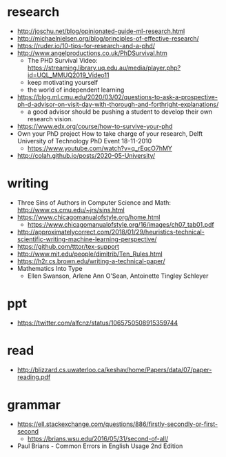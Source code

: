 # research
* http://joschu.net/blog/opinionated-guide-ml-research.html
* http://michaelnielsen.org/blog/principles-of-effective-research/
* https://ruder.io/10-tips-for-research-and-a-phd/
* http://www.angelproductions.co.uk/PhDSurvival.htm
  * The PHD Survival Video: https://streaming.library.uq.edu.au/media/player.php?id=UQL_MMUQ2019_Video11
  * keep motivating yourself
  * the world of independent learning
* https://blog.ml.cmu.edu/2020/03/02/questions-to-ask-a-prospective-ph-d-advisor-on-visit-day-with-thorough-and-forthright-explanations/
  * a good advisor should be pushing a student to develop their own research vision.
* https://www.edx.org/course/how-to-survive-your-phd
* Own your PhD project How to take charge of your research, Delft University of Technology PhD Event 18-11-2010
  * https://www.youtube.com/watch?v=q_rEqcO7hMY
* http://colah.github.io/posts/2020-05-University/

# writing
* Three Sins of Authors in Computer Science and Math: http://www.cs.cmu.edu/~jrs/sins.html
* https://www.chicagomanualofstyle.org/home.html
  * https://www.chicagomanualofstyle.org/16/images/ch07_tab01.pdf
* http://approximatelycorrect.com/2018/01/29/heuristics-technical-scientific-writing-machine-learning-perspective/
* https://github.com/tttor/tex-support
* http://www.mit.edu/people/dimitrib/Ten_Rules.html
* https://h2r.cs.brown.edu/writing-a-technical-paper/
* Mathematics Into Type
  * Ellen Swanson, Arlene Ann O'Sean, Antoinette Tingley Schleyer

# ppt
* https://twitter.com/alfcnz/status/1065750508915359744

# read
* http://blizzard.cs.uwaterloo.ca/keshav/home/Papers/data/07/paper-reading.pdf

# grammar
* https://ell.stackexchange.com/questions/886/firstly-secondly-or-first-second
  * https://brians.wsu.edu/2016/05/31/second-of-all/
* Paul Brians - Common Errors in English Usage 2nd Edition
